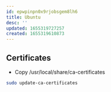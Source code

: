 ```yaml
---
id: epwpinpn0x9rjobsgem8lh6
title: Ubuntu
desc: ''
updated: 1655319727257
created: 1655319610873
---
```


## Certificates

- Copy /usr/local/share/ca-certificates

```bash
sudo update-ca-certificates
```
